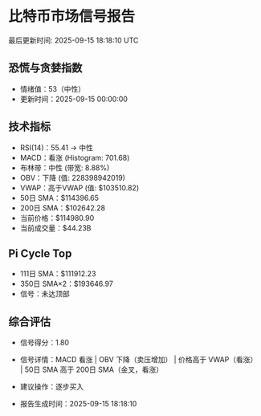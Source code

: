 # 比特币市场信号报告

最后更新时间: 2025-09-15 18:18:10 UTC

## 恐慌与贪婪指数
- 情绪值：53（中性）
- 更新时间：2025-09-15 00:00:00

## 技术指标
- RSI(14)：55.41 → 中性
- MACD：看涨 (Histogram: 701.68)
- 布林带：中性 (带宽: 8.88%)
- OBV：下降 (值: 228398942019)
- VWAP：高于VWAP (值: $103510.82)
- 50日 SMA：$114396.65
- 200日 SMA：$102642.28
- 当前价格：$114980.90
- 当前成交量：$44.23B

## Pi Cycle Top
- 111日 SMA：$111912.23
- 350日 SMA×2：$193646.97
- 信号：未达顶部

## 综合评估
- 信号得分：1.80
- 信号详情：MACD 看涨 | OBV 下降（卖压增加） | 价格高于 VWAP（看涨） | 50日 SMA 高于 200日 SMA（金叉，看涨）
- 建议操作：逐步买入

- 报告生成时间：2025-09-15 18:18:10